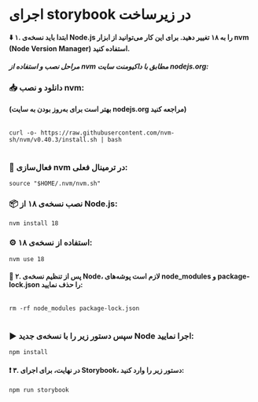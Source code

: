<h1>اجرای storybook در زیرساخت</h1>

<h4>
⬇️ ۱. ابتدا باید نسخه‌ی Node.js را به ۱۸ تغییر دهید.
برای این کار می‌توانید از ابزار nvm (Node Version Manager) استفاده کنید.
</h4>

<h5>
مراحل نصب و استفاده از nvm مطابق با داکیومنت سایت nodejs.org:
</h5>

<h3>
📥 دانلود و نصب nvm:
</h3>

<h4>
(بهتر است برای به‌روز بودن به سایت nodejs.org مراجعه کنید)
</h4>

<pre align="left">
<code dir="ltr">
curl -o- https://raw.githubusercontent.com/nvm-sh/nvm/v0.40.3/install.sh | bash
</code>
</pre>

<h3>
🚀 فعال‌سازی nvm در ترمینال فعلی:
</h3>

<pre align="left">
<code dir="ltr">source "$HOME/.nvm/nvm.sh"</code>
</pre>

<h3>
📦 نصب نسخه‌ی ۱۸ از Node.js:
</h3>
<pre align="left">
<code dir="ltr">nvm install 18</code>
</pre>

<h3>
⚙️ استفاده از نسخه‌ی ۱۸:
</h3>

<pre align="left">
<code dir="ltr">nvm use 18</code>
</pre>

<h4>
 📂 ۲. پس از تنظیم نسخه‌ی Node، لازم است پوشه‌های node_modules و
package-lock.json را حذف نمایید:
</h3>

<pre align="left">
<code dir="ltr">
rm -rf node_modules package-lock.json
</code>
</pre>

<h3>
▶️ سپس دستور زیر را با نسخه‌ی جدید Node اجرا نمایید:
</h3>

<pre align="left">
<code dir="ltr">npm install</code>
</pre>

<h4>
❗ ۳. در نهایت، برای اجرای Storybook، دستور زیر را وارد کنید:
</h4>

<pre align="left">
<code dir="ltr">npm run storybook</code>
</pre>
